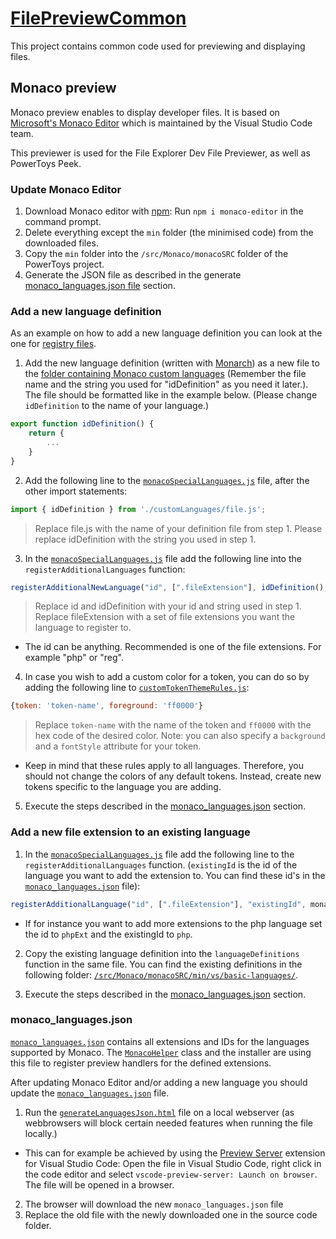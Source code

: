 # [FilePreviewCommon](/src/common/FilePreviewCommon)

This project contains common code used for previewing and displaying files.

## Monaco preview

Monaco preview enables to display developer files. It is based on [Microsoft's Monaco Editor](https://microsoft.github.io/monaco-editor/) which is maintained by the Visual Studio Code team.

This previewer is used for the File Explorer Dev File Previewer, as well as PowerToys Peek.

### Update Monaco Editor

1. Download Monaco editor with [npm](https://www.npmjs.com/): Run `npm i monaco-editor` in the command prompt.
2. Delete everything except the `min` folder (the minimised code) from the downloaded files.
3. Copy the `min` folder into the `/src/Monaco/monacoSRC` folder of the PowerToys project.
4. Generate the JSON file as described in the generate [monaco_languages.json file](#monaco_languagesjson) section.

### Add a new language definition

As an example on how to add a new language definition you can look at the one for [registry files](/src/Monaco/customLanguages/reg.js).

1. Add the new language definition (written with [Monarch](https://microsoft.github.io/monaco-editor/monarch.html)) as a new file to the [folder containing Monaco custom languages](/src/Monaco/customLanguages/) (Remember the file name and the string you used for "idDefinition" as you need it later.). The file should be formatted like in the example below. (Please change `idDefinition` to the name of your language.)

```javascript
export function idDefinition() {
    return {
        ...
    }
}
```

2. Add the following line to the [`monacoSpecialLanguages.js`](/src/Monaco/monacoSpecialLanguages.js) file, after the other import statements:

```javascript
import { idDefinition } from './customLanguages/file.js';
```

> Replace file.js with the name of your definition file from step 1. Please replace idDefinition with the string you used in step 1.

3. In the [`monacoSpecialLanguages.js`](/src/Monaco/monacoSpecialLanguages.js) file add the following line into the `registerAdditionalLanguages` function:

```javascript
registerAdditionalNewLanguage("id", [".fileExtension"], idDefinition(), monaco)
```

> Replace id and idDefinition with your id and string used in step 1. Replace fileExtension with a set of file extensions you want the language to register to.

  * The id can be anything. Recommended is one of the file extensions. For example "php" or "reg".

4. In case you wish to add a custom color for a token, you can do so by adding the following line to [`customTokenThemeRules.js`](/src/Monaco/customTokenThemeRules.js):
```javascript
{token: 'token-name', foreground: 'ff0000'}
```
> Replace `token-name` with the name of the token and `ff0000` with the hex code of the desired color.
> Note: you can also specify a `background` and a `fontStyle` attribute for your token.

* Keep in mind that these rules apply to all languages. Therefore, you should not change the colors of any default tokens. Instead, create new tokens specific to the language you are adding.

5. Execute the steps described in the [monaco_languages.json](#monaco_languagesjson) section.

### Add a new file extension to an existing language

1. In the [`monacoSpecialLanguages.js`](/src/Monaco/monacoSpecialLanguages.js) file add the following line to the `registerAdditionalLanguages` function. (`existingId` is the id of the language you want to add the extension to. You can find these id's in the [`monaco_languages.json`](/src/Monaco/monaco_languages.json) file):

```javascript
registerAdditionalLanguage("id", [".fileExtension"], "existingId", monaco)
```

  * If for instance you want to add more extensions to the php language set the id to `phpExt` and the existingId to `php`.

2. Copy the existing language definition into the `languageDefinitions` function in the same file. You can find the existing definitions in the following folder: [`/src/Monaco/monacoSRC/min/vs/basic-languages/`](/src/Monaco/monacoSRC/min/vs/basic-languages/).

3. Execute the steps described in the [monaco_languages.json](#monaco_languagesjson) section.

### monaco_languages.json

[`monaco_languages.json`](/src/Monaco/monaco_languages.json) contains all extensions and IDs for the languages supported by Monaco. The [`MonacoHelper`](/src/common/FilePreviewCommon/MonacoHelper.cs) class and the installer are using this file to register preview handlers for the defined extensions.

After updating Monaco Editor and/or adding a new language you should update the [`monaco_languages.json`](/src/Monaco/monaco_languages.json) file.

1. Run the [`generateLanguagesJson.html`](/src/Monaco/generateLanguagesJson.html) file on a local webserver (as webbrowsers will block certain needed features when running the file locally.)
  *  This can for example be achieved by using the [Preview Server](https://marketplace.visualstudio.com/items?itemName=yuichinukiyama.vscode-preview-server) extension for Visual Studio Code: Open the file in Visual Studio Code, right click in the code editor and select `vscode-preview-server: Launch on browser`. The file will be opened in a browser.
2. The browser will download the new `monaco_languages.json` file
3. Replace the old file with the newly downloaded one in the source code folder.
